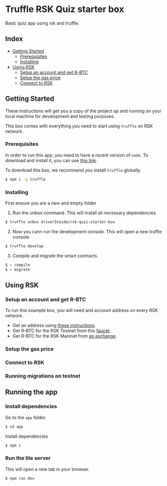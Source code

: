 # Truffle RSK Quiz starter box

Basic quiz app using rsk and truffle.

## Index
* [Getting Started](#Getting-Started)
    * [Prerequisites](#Prerequisites)
    * [Installing](#Installing)
* [Using RSK](#Using-RSK)
    * [Setup an account and get R-BTC](#Setup-an-account-and-get-R-BTC)
    * [Setup the gas price](#Setup-the-gas-price)
    * [Connect to RSK](#Connect-to-RSK)

## Getting Started

These instructions will get you a copy of the project up and running on your local machine for development and testing purposes.

This box comes with everything you need to start using `truffle` on RSK network.

### Prerequisites

In order to run this app, you need to have a recent version of `node`. To download and install it, you can use [this link](https://nodejs.org/en/).

To download this box, we recommend you install `truffle` globally.

```bash
$ npm i -g truffle
```

### Installing

First ensure you are a new and empty folder

1. Run the unbox command. This will install all necessary dependencies.

```bash
$ truffle unbox driverInside/rsk-quiz-starter-box
```

2. Now you cann run the development console. This will open a new truffle console.

```bash
$ truffle develop
```

3. Compile and migrate the smart contracts.

```bash
$ > compile
$ > migrate
```

## Using RSK

### Setup an account and get R-BTC

To run this example box, you will need and account address on every RSK network. 

* Get an address using [these instructions](https://developers.rsk.co/rsk/architecture/account-based/).
* Get R-BTC for the RSK Testnet from this [faucet](https://faucet.rsk.co/).
* Get R-BTC for the RSK Mainnet from [an exchange](https://www.rsk.co/#exchanges-rsk).

### Setup the gas price

### Connect to RSK

### Running migrations on testnet

## Running the app

### Install dependencies

Go to the `app` folder.

```bash
$ cd app
```

Install dependencies

```bash
$ npm i
```

### Run the lite server

This will open a new tab in your browser.

```bash
$ npm run dev
```
